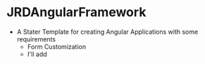 # JRDAngularFramework
- A Stater Template for creating Angular Applications with some requirements
    - Form Customization
    - I'll add
